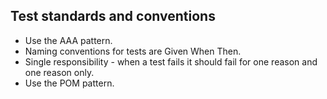 ## Test standards and conventions

- Use the AAA pattern.
- Naming conventions for tests are Given When Then.
- Single responsibility - when a test fails it should fail for one reason and one reason only.
- Use the POM pattern.